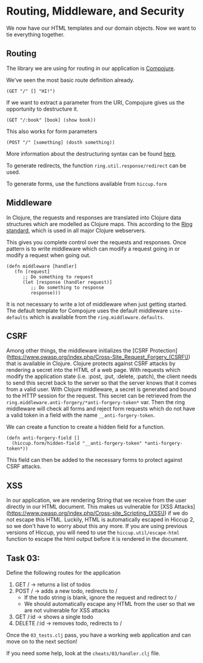# Routing, Middleware, and Security

We now have our HTML templates and our domain objects. Now we want to tie everything together. 

## Routing

The library we are using for routing in our application is [Compojure](https://github.com/weavejester/compojure).

We've seen the most basic route definition already.

    (GET "/" [] "HI!")

If we want to extract a parameter from the URI, Compojure gives us the opportunity to destructure it.

    (GET "/:book" [book] (show book))

This also works for form parameters

    (POST "/" [something] (dosth something))

More information about the destructuring syntax can be found [here](https://github.com/weavejester/compojure/wiki/Destructuring-Syntax).

To generate redirects, the function `ring.util.response/redirect` can be used.

To generate forms, use the functions available from `hiccup.form`

## Middleware

In Clojure, the requests and responses are translated into Clojure data structures which are modelled as Clojure maps. This according to the [Ring standard](https://github.com/ring-clojure/ring/wiki/Concepts), which is used in all major Clojure webservers. 

This gives you complete control over the requests and responses. Once pattern is to write middleware which can modify a request going in or modify a request when going out.

    (defn middleware [handler]
       (fn [request]
          ;; Do something to request
          (let [response (handler request)]
             ;; Do something to response
             response)))

It is not necessary to write a lot of middleware when just getting started. The default template for Compojure uses the default middleware `site-defaults` which is available from the `ring.middleware.defaults`. 

## CSRF

Among other things, the middleware initializes the [CSRF Protection](https://www.owasp.org/index.php/Cross-Site_Request_Forgery_(CSRF\)) that is available in Clojure. Clojure protects against CSRF attacks by rendering a secret into the HTML of a web page. With requests which modify the application state (i.e. :post, :put, :delete, :patch), the client needs to send this secret back to the server so that the server knows that it comes from a valid user. With Clojure middleware, a secret is generated and bound to the HTTP session for the request. This secret can be retrieved from the `ring.middleware.anti-forgery/*anti-forgery-token*` var. Then the ring middleware will check all forms and reject form requests which do not have a valid token in a field with the name `__anti-forgery-token`.

We can create a function to create a hidden field for a function.

    (defn anti-forgery-field []
      (hiccup.form/hidden-field "__anti-forgery-token" *anti-forgery-token*))

This field can then be added to the necessary forms to protect against CSRF attacks.

## XSS

In our application, we are rendering String that we receive from the user directly in our HTML document. This makes us vulnerable for [XSS Attacks](https://www.owasp.org/index.php/Cross-site_Scripting_(XSS\)) if we do not escape this HTML. Luckily, HTML is automatically escaped in Hiccup 2, so we don't have to worry about this any more. If you are using previous versions of Hiccup, you will need to use the `hiccup.util/escape-html` function to escape the html output before it is rendered in the document.

## Task 03:

Define the following routes for the application

1. GET / -> returns a list of todos
2. POST / -> adds a new todo, redirects to /
    * If the todo string is blank, ignore the request and redirect to /
    * We should automatically escape any HTML from the user so that we are not vulnerable for XSS attacks
3. GET /:id -> shows a single todo
4. DELETE /:id -> removes todo, redirects to /

Once the `03_tests.clj` pass, you have a working web application and can move on to the next section!

If you need some help, look at the `cheats/03/handler.clj` file.
